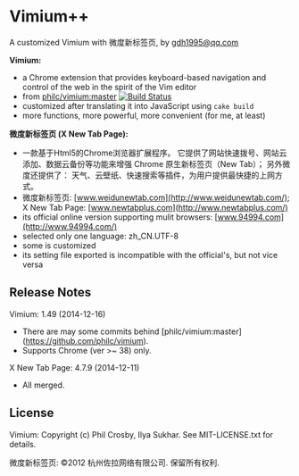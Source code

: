Vimium++
=============================
A customized Vimium with 微度新标签页, by gdh1995@qq.com

__Vimium:__
* a Chrome extension that provides keyboard-based navigation and control
    of the web in the spirit of the Vim editor
* from [philc/vimium:master](https://github.com/philc/vimium) [![Build
    Status](https://secure.travis-ci.org/philc/vimium.png?branch=master
    )](https://travis-ci.org/philc/vimium)
* customized after translating it into JavaScript using `cake build`
* more functions, more powerful, more convenient (for me, at least)

__微度新标签页 (X New Tab Page):__
* 一款基于Html5的Chrome浏览器扩展程序。
  它提供了网站快速拨号、网站云添加、数据云备份等功能来增强 Chrome
    原生新标签页（New Tab）；
  另外微度还提供了：
    天气、云壁纸、快速搜索等插件，为用户提供最快捷的上网方式。
* 微度新标签页: [www.weidunewtab.com](http://www.weidunewtab.com/);
    X New Tab Page: [www.newtabplus.com](http://www.newtabplus.com/)
* its official online version supporting mulit browsers:
    [www.94994.com](http://www.94994.com/)
* selected only one language: zh_CN.UTF-8
* some is customized
* its setting file exported is incompatible with the official's, 
    but not vice versa

Release Notes
-------------
Vimium: 1.49 (2014-12-16)
* There are may some commits behind [philc/vimium:master]
    (https://github.com/philc/vimium).
* Supports Chrome (ver >~ 38) only.

X New Tab Page: 4.7.9 (2014-12-11)
* All merged.

License
-------
Vimium: Copyright (c) Phil Crosby, Ilya Sukhar. See MIT-LICENSE.txt for
    details.

微度新标签页: ©2012 杭州佐拉网络有限公司. 保留所有权利.
